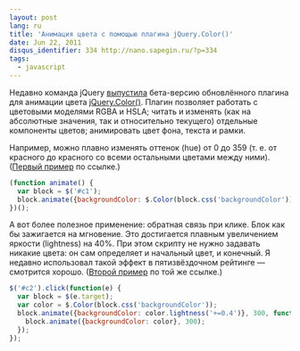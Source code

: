 ```yaml
---
layout: post
lang: ru
title: 'Анимация цвета с помощью плагина jQuery.Color()'
date: Jun 22, 2011
disqus_identifier: 334 http://nano.sapegin.ru/?p=334
tags:
  - javascript
---
```


Недавно команда jQuery [выпустила](http://blog.jquery.com/2011/05/31/jquery-color-v2-beta-1-released/) бета-версию обновлённого плагина для анимации цвета [jQuery.Color()](https://github.com/jquery/jquery-color). Плагин позволяет работать с цветовыми моделями RGBA и HSLA; читать и изменять (как на абсолютные значения, так и относительно текущего) отдельные компоненты цветов; анимировать цвет фона, текста и рамки.

Например, можно плавно изменять оттенок (hue) от 0 до 359 (т. е. от красного до красного со всеми остальными цветами между ними). ([Первый пример](http://jsfiddle.net/sapegin/Ssy7T/) по ссылке.)

```javascript
(function animate() {
  var block = $('#c1');
  block.animate({backgroundColor: $.Color(block.css('backgroundColor')).hue('+=179')}, 3000, animate);
})();
```

А вот более полезное применение: обратная связь при клике. Блок как бы зажигается на мгновение. Это достигается плавным увеличением яркости (lightness) на 40%. При этом скрипту не нужно задавать никакие цвета: он сам определяет и начальный цвет, и конечный. Я недавно использовал такой эффект в пятизвёздочном рейтинге — смотрится хорошо. ([Второй пример](http://jsfiddle.net/sapegin/Ssy7T/) по той же ссылке.)

```javascript
$('#c2').click(function(e) {
  var block = $(e.target);
  var color = $.Color(block.css('backgroundColor'));
  block.animate({backgroundColor: color.lightness('+=0.4')}, 300, function() {
    block.animate({backgroundColor: color}, 300);
  });
});
```

